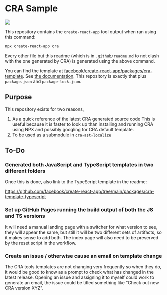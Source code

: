 # CRA Sample

![](https://github.com/TomasHubelbauer/cra-sample/actions/workflows/main.yml/badge.svg)

This repository contains the `create-react-app` tool output when ran using this
command:

```sh
npx create-react-app cra
```

Every other file but this readme (which is in `.github/readme.md` to not clash
with the one generated by CRA) is generated using the above command.

[facebook/create-react-app/packages/cra-template]: https://github.com/facebook/create-react-app/tree/main/packages/cra-template/template

You can find the template at [facebook/create-react-app/packages/cra-template].
See [the documentation](https://create-react-app.dev/docs/custom-templates).
This repository is exactly that plus `package.json` and `package-lock.json`.

## Purpose

This repository exists for two reasons,

[`cra-ast-localize`]: https://github.com/tomashubelbauer/cra-ast-localize

1. As a quick reference of the latest CRA generated source code
   This is useful because it is faster to look up than installing and running
   CRA using NPX and possibly googling for CRA default template.
2. To be used as a submodule in [`cra-ast-localize`]

## To-Do

### Generated both JavaScript and TypeScript templates in two different folders

Once this is done, also link to the TypeScript template in the readme:

https://github.com/facebook/create-react-app/tree/main/packages/cra-template-typescript

### Set up GitHub Pages running the build output of both the JS and TS versions

It will need a manual landing page with a switcher for what version to see, they
will appear the same, but still it will be two different sets of artifacts, so
it makes sense to add both. The index page will also need to be preserved by the
reset script in the workflow.

### Create an issue / otherwise cause an email on template change

The CRA tools templates are not changing very frequently so when they do, it
would be good to know as a prompt to check what has changed in the latest
release. Opening an issue and assigning it to myself could work to generate an
email, the issue could be titled something like "Check out new CRA version XYZ".
